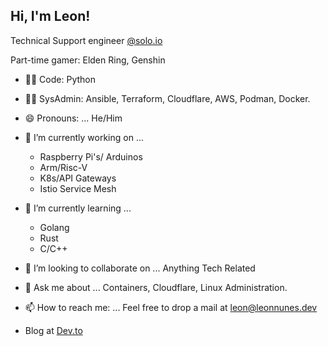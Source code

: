 <h2> Hi, I'm Leon!</h2>
 <!--<img align="right" src="https://leonn98342.s3.amazonaws.com/leon1.png" width="300">-->

Technical Support engineer [@solo.io](github.com/solo-io/)

Part-time gamer: Elden Ring, Genshin

- :man_technologist: Code: Python
- :man_technologist: SysAdmin: Ansible, Terraform, Cloudflare, AWS, Podman, Docker.

- 😄 Pronouns: ...
  He/Him

- 🔭 I’m currently working on ...
   - Raspberry Pi's/ Arduinos
   - Arm/Risc-V
   - K8s/API Gateways
   - Istio Service Mesh
- 🌱 I’m currently learning ...
   - Golang
   - Rust
   - C/C++
- 👯 I’m looking to collaborate on ...
  Anything Tech Related
- 💬 Ask me about ...
  Containers, Cloudflare, Linux Administration.
- 📫 How to reach me: ...
  Feel free to drop a mail at leon@leonnunes.dev
- Blog at <a href="https://dev.to/mediocreDevops">Dev.to</a>
